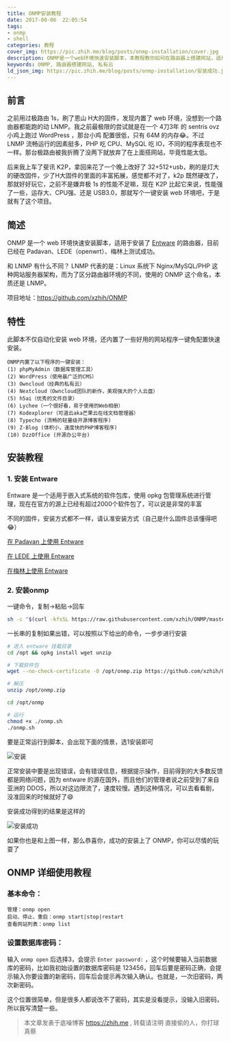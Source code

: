 ```yaml
---
title: ONMP安装教程
date: 2017-08-06  22:05:54
tags: 
- onmp
- shell
categories: 教程
cover_img: https://pic.zhih.me/blog/posts/onmp-installation/cover.jpg
description: ONMP是一个web环境快速安装脚本，本教程教你如何在路由器上搭建网站，适用于安装了Entware的路由器，目前已经在Padavan、LEDE、梅林上测试成功，LNMP代表的是：Linux系统下Nginx/MySQL/PHP这种网站服务器架构，而为了区分路由器环境的不同，使用的ONMP这个命名，本质还是LNMP ...
keywords: ONMP, 路由器搭建网站, 私有云
ld_json_img: https://pic.zhih.me/blog/posts/onmp-installation/安装成功.jpg
---
```


## 前言

之前用过极路由 1s，刷了恩山 H大的固件，发现内置了 web 环境，没想到一个路由器都能跑的动 LNMP。我之前最极限的尝试就是在一个 4刀3年 的 sentris ovz 小鸡上跑过 WordPress ，那台小鸡 配置很低，只有 64M 的内存😂。不过 LNMP 流畅运行的因素挺多，PHP 吃 CPU、MySQL 吃 IO，不同的程序表现也不一样。那台极路由被我折腾了没两下就放弃了在上面搭网站，毕竟性能太低。

后来我上车了斐讯 K2P，拿回来花了一个晚上改好了 32+512+usb，刷的是灯大的硬改固件，少了H大固件的里面的丰富拓展，感觉都不对了，k2p 既然硬改了，那就好好玩它，之前不是嫌弃极 1s 的性能不足嘛，现在 K2P 比起它来说，性能强了一些，运存大、CPU强、还是 USB3.0，那就写个一键安装 web 环境吧，于是就有了这个项目。

## 简述

ONMP 是一个 web 环境快速安装脚本，适用于安装了 [Entware](https://entware.net/) 的路由器，目前已经在 Padavan、LEDE（openwrt）、梅林上测试成功。

和 LNMP 有什么不同？
LNMP 代表的是：Linux 系统下 Nginx/MySQL/PHP 这种网站服务器架构，而为了区分路由器环境的不同，使用的 ONMP 这个命名，本质还是 LNMP。

项目地址：https://github.com/xzhih/ONMP

## 特性

此脚本不仅自动化安装 web 环境，还内置了一些好用的网站程序一键免配置快速安装。

```
ONMP内置了以下程序的一键安装：
(1) phpMyAdmin（数据库管理工具）
(2) WordPress（使用最广泛的CMS）
(3) Owncloud（经典的私有云）
(4) Nextcloud（Owncloud团队的新作，美观强大的个人云盘）
(5) h5ai（优秀的文件目录）
(6) Lychee（一个很好看，易于使用的Web相册）
(7) Kodexplorer（可道云aka芒果云在线文档管理器）
(8) Typecho (流畅的轻量级开源博客程序)
(9) Z-Blog (体积小，速度快的PHP博客程序)
(10) DzzOffice (开源办公平台)
```

## 安装教程

### 1. 安装 Entware

Entware 是一个适用于嵌入式系统的软件包库，使用 opkg 包管理系统进行管理，现在在官方的源上已经有超过2000个软件包了，可以说是非常的丰富

不同的固件，安装方式都不一样，请认准安装方式（自己是什么固件总该懂得吧😂）

[在 Padavan 上使用 Entware](https://zhih.me/Padavan-entware/)

[在 LEDE 上使用 Entware](https://zhih.me/LEDE-entware)

[在梅林上使用 Entware](https://zhih.me/Merlin-entware)

### 2. 安装onmp

一键命令，复制->粘贴->回车

```bash
sh -c "$(curl -kfsSL https://raw.githubusercontent.com/xzhih/ONMP/master/oneclick.sh)"
```

一长串的复制如果出错，可以按照以下给出的命令，一步步进行安装

```bash
# 进入 entware 挂载目录
cd /opt && opkg install wget unzip 

# 下载软件包
wget --no-check-certificate -O /opt/onmp.zip https://github.com/xzhih/ONMP/archive/master.zip 

# 解压
unzip /opt/onmp.zip

cd /opt/onmp

# 运行
chmod +x ./onmp.sh 
./onmp.sh
```

要是正常运行到脚本，会出现下面的情景，选1安装即可

![安装](https://pic.zhih.me/blog/posts/onmp-installation/安装.jpg)

正常安装中要是出现错误，会有错误信息，根据提示操作，目前得到的大多数反馈都是网络问题，因为 entware 的源在国外，而且他们的管理者说之前受到了来自亚洲的 DDOS，所以对这边限流了，速度较慢。遇到这种情况，可以去看看剧，没准回来的时候就好了😄

安装成功得到的结果是这样的

![安装成功](https://pic.zhih.me/blog/posts/onmp-installation/安装成功.jpg)

如果你也是和上图一样，那么恭喜你，成功的安装上了 ONMP，你可以尽情的玩耍了

## ONMP 详细使用教程

### 基本命令：

```
管理：onmp open
启动、停止、重启：onmp start|stop|restart
查看网站列表：onmp list 
```

### 设置数据库密码：

输入 `onmp open` 后选择3，会提示 `Enter password:` ，这个时候要输入当前数据库的密码，比如我初始设置的数据库密码是 123456，回车后要是密码正确，会提示输入你要设置的新密码，回车后会提示再次输入确认。也就是，一次旧密码，两次新密码。

这个位置很简单，但是很多人都说改不了密码，其实是没看提示，没输入旧密码，所以我写清楚一些。

>本文章发表于底噪博客 https://zhih.me , 转载请注明
>直接偷的人，你打球真蔡
